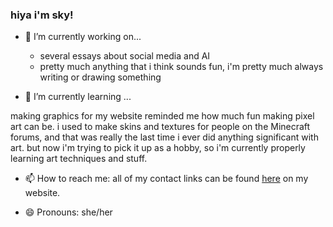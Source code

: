 ### hiya i'm sky!

<!--
Here are some ideas to get you started:
-->
- 🔭 I’m currently working on...

  - several essays about social media and AI
  - pretty much anything that i think sounds fun, i'm pretty much always writing or drawing something

- 🌱 I’m currently learning ...

making graphics for my website reminded me how much fun making pixel art can be. i used to make skins and textures for people on the Minecraft forums, and that was really the last time i ever did anything significant with art. but now i'm trying to pick it up as a hobby, so i'm currently properly learning art techniques and stuff.

<!--
- 👯 I’m looking to collaborate on ...
- 🤔 I’m looking for help with ...
- 💬 Ask me about ...
-->
- 📫 How to reach me: all of my contact links can be found [here](https://skylestia.neocities.org/links#my-links) on my website.

- 😄 Pronouns: she/her

<!--
- ⚡ Fun fact: ...
-->
